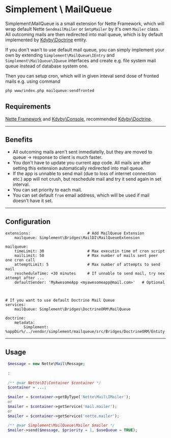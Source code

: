 # Simplement \ MailQueue
Simplement\MailQueue is a small extension for Nette Framework, which will wrap default Nette `SendmailMailer` or `SmtpMailer` by it's own `Mailer` class. All outcoming mails are then redirected into mail queue, which is by default implemented by [Kdyby\Doctrine](https://github.com/Kdyby/Doctrine) entity. 

If you don't wan't to use default mail queue, you can simply implement your own by extending `Simplement\MailQueue\IEntry` and `Simplement\MailQueue\IQueue` interfaces and create e.g. file system mail queue instead of database system one.

Then you can setup cron, which will in given inteval send dose of fronted mails e.g. using command
```sh
php www/index.php mailqueue:sendfronted
```

## Requirements
[Nette Framework](https://nette.org/) and [Kdyby\Console](https://github.com/Kdyby/Console), recommended [Kdyby\Doctrine](https://github.com/Kdyby/Doctrine).
_______

## Benefits

 - All outcoming mails aren't sent inmediatelly, but they are moved to queue -> response to client is much faster.
 - You don't have to update you current app code. All mails are after setting this extension automatically redirected into mail queue.
 - If the app is unnable to send mail (due to loss of internet connection etc.) app will not crush, but reschedule mail and try it send again in set interval.
 - You can set priority to each mail.
 - You can set default `from` email address, which will be used if mail doesn't have it set.
______

## Configuration
```neon
extensions:							# Add MailQueue Extension
	mailqueue: Simplement\Bridges\MailDI\MailQueueExtension

mailqueue:
	timeLimit: 30					# Max executin time of cron script
	mailLimit: 50					# Max number of mails sent peer one cron call
	attemptLimit: 5					# Max number of attempts to send mail
	rescheduleTime: +30 minutes		# If unnable to send mail, try nex attempt after ...
	defaultSender: 'MyAwesomeApp <myawesomeapp@mail.com>'	# Optional



# If you want to use default Doctrine Mail Queue
services:
	mailQueue: Simplement\Bridges\DoctrineORM\MailQueue
	
doctrine:
	metadata:
		Simplement: %appDir%/../vendor/simplement/mailqueue/src/Bridges/DoctrineORM/Entity
```
______

## Usage
```php
 $message = new Nette\Mail\Message;
 
 :
 
 /** @var Nette\DI\Container $container */
 $container = ...;
 
 $mailer = $container->getByType('Nette\Mail\IMailer');
 or
 $mailer = $container->getService('mail.mailer');
 or
 $mailer = $container->getService('nette.mailer');
 
 /** @var Simplement\MailQueue\Mailer $mailer */
 $mailer->send($message, $priority = 1, $useQueue = TRUE);
```
